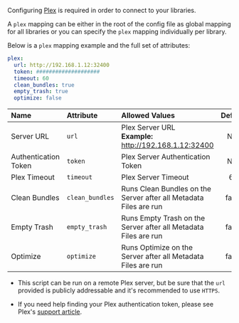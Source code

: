 Configuring [Plex](https://www.plex.tv/) is required in order to connect to your libraries. 

A `plex` mapping can be either in the root of the config file as global mapping for all libraries or you can specify the `plex` mapping individually per library. 

Below is a `plex` mapping example and the full set of attributes:
```yaml
plex:
  url: http://192.168.1.12:32400
  token: ####################
  timeout: 60
  clean_bundles: true
  empty_trash: true
  optimize: false
```

| Name                 | Attribute       | Allowed Values                                                         | Default |      Required      |
|:---------------------|:----------------|:-----------------------------------------------------------------------|:-------:|:------------------:|
| Server URL           | `url`           | Plex Server URL<br><strong>Example:</strong> http://192.168.1.12:32400 |   N/A   | :heavy_check_mark: |
| Authentication Token | `token`         | Plex Server Authentication Token                                       |   N/A   | :heavy_check_mark: |
| Plex Timeout         | `timeout`       | Plex Server Timeout                                                    |   60    |        :x:         |
| Clean Bundles        | `clean_bundles` | Runs Clean Bundles on the Server after all Metadata Files are run      |  false  |        :x:         |
| Empty Trash          | `empty_trash`   | Runs Empty Trash on the Server after all Metadata Files are run        |  false  |        :x:         |
| Optimize             | `optimize`      | Runs Optimize on the Server after all Metadata Files are run           |  false  |        :x:         |

* This script can be run on a remote Plex server, but be sure that the `url` provided is publicly addressable and it's recommended to use `HTTPS`.

* If you need help finding your Plex authentication token, please see Plex's [support article](https://support.plex.tv/articles/204059436-finding-an-authentication-token-x-plex-token/).